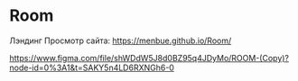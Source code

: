 # Room
Лэндинг
Просмотр сайта:
https://menbue.github.io/Room/

https://www.figma.com/file/shWDdW5J8d0BZ95q4JDyMo/ROOM-(Copy)?node-id=0%3A1&t=SAKY5n4LD6RXNGh6-0
